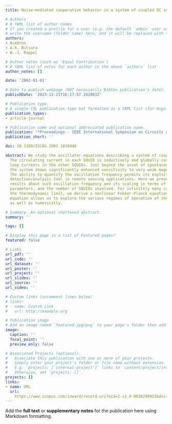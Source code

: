 ```yaml
---
title: Noise-mediated cooperative behavior in a system of coupled DC squids

# Authors
# A YAML list of author names
# If you created a profile for a user (e.g. the default `admin` user at `content/authors/admin/`), 
# write the username (folder name) here, and it will be replaced with their full name and linked to their profile.
authors:
- Acebron
- A.R. Bulsara
- W.-J. Rappel

# Author notes (such as 'Equal Contribution')
# A YAML list of notes for each author in the above `authors` list
author_notes: []

date: '2002-01-01'

# Date to publish webpage (NOT necessarily Bibtex publication's date).
publishDate: '2023-12-21T16:17:57.192803Z'

# Publication type.
# A single CSL publication type but formatted as a YAML list (for Hugo requirements).
publication_types:
- article-journal

# Publication name and optional abbreviated publication name.
publication: '*Proceedings - IEEE International Symposium on Circuits and Systems*'
publication_short: ''

doi: 10.1109/ISCAS.2002.1010448

abstract: We study the oscillator equations describing a system of coupled dc SQUIDs.
  The circulating current in each SQUID is inductively and globally coupled to the
  loop currents in the other SQUIDs. Just beyond the onset of spontaneous oscillations,
  the system shows significantly enhanced sensitivity to very weak magnetic fields.
  The ability to quantify the oscillation frequency permits its exploitation as a
  detection/analysis tool in remote sensing applications. Here we present quantitative
  results about such oscillation frequency and its scaling in terms of the control
  parameters, and the number of SQUIDs involved. For infinitely many coupled SQUIDs,
  the thermodynamic limit, we derive a nonlinear Fokker-Planck equation. This mean-field
  equation allows us to explore the various regimes of operation of the system analytically
  as well as numerically.

# Summary. An optional shortened abstract.
summary: ''

tags: []

# Display this page in a list of Featured pages?
featured: false

# Links
url_pdf: ''
url_code: ''
url_dataset: ''
url_poster: ''
url_project: ''
url_slides: ''
url_source: ''
url_video: ''

# Custom links (uncomment lines below)
# links:
# - name: Custom Link
#   url: http://example.org

# Publication image
# Add an image named `featured.jpg/png` to your page's folder then add a caption below.
image:
  caption: ''
  focal_point: ''
  preview_only: false

# Associated Projects (optional).
#   Associate this publication with one or more of your projects.
#   Simply enter your project's folder or file name without extension.
#   E.g. `projects: ['internal-project']` links to `content/project/internal-project/index.md`.
#   Otherwise, set `projects: []`.
projects: []
links:
- name: URL
  url: 
    https://www.scopus.com/inward/record.uri?eid=2-s2.0-0036290953&doi=10.1109%2fISCAS.2002.1010448&partnerID=40&md5=87a65838ae322648146f3a069adc16d2
---
```


Add the **full text** or **supplementary notes** for the publication here using Markdown formatting.
